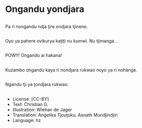 # Ongandu yondjara

##
Pa ri nongandu ndja ṱire ondjara tjinene.

##
Oyo ya pahere ovikurya kaṱiṱi nu kumwi. Nu tjimanga...

##
POW!!! Ongandu ai hakana!

##
Kuzambo ongandu kaya ri nondjara rukwao noyo ya ri nohange.

##
Ngandu tji ya ṱondjara rukwao.

##
* License: [CC-BY]
* Text: Christian G.
* Illustration: Wiehan de Jager
* Translation: Angelika Tjouṱuku, Asnath Mundjindjiri
* Language: hz
